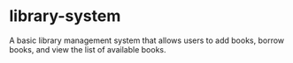 # library-system
A basic library management system that allows users to add books, borrow books, and view the list of available books.
